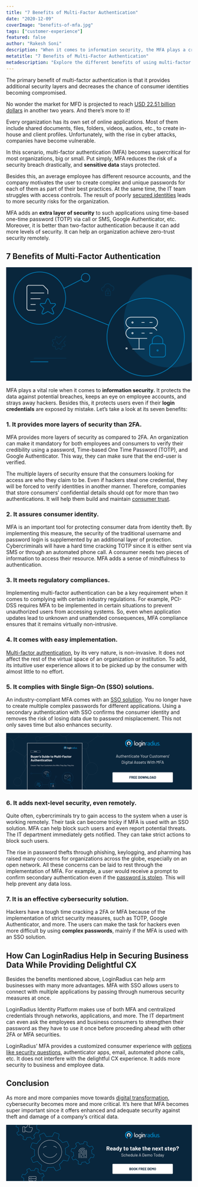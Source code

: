 ```yaml
---
title: "7 Benefits of Multi-Factor Authentication"
date: "2020-12-09"
coverImage: "benefits-of-mfa.jpg"
tags: ["customer-experience"]
featured: false 
author: "Rakesh Soni"
description: "When it comes to information security, the MFA plays a crucial role. It protects information from possible hacks, keeps an eye on employee accounts, and scares hackers away. Besides this even though their login credentials are leaked by accident, it protects users."
metatitle: "7 Benefits of Multi-Factor Authentication"
metadescription: "Explore the different benefits of using multi-factor authentication and how you can enhance security for your business using additional layers of authentication."
---
```


The primary benefit of multi-factor authentication is that it provides additional security layers and decreases the chance of consumer identities becoming compromised.

No wonder the market for MFD is projected to reach [USD 22.51 billion dollars](https://www.marketsandmarkets.com/Market-Reports/multi-factor-authentication-market-877.html) in another two years. And there’s more to it!

Every organization has its own set of online applications. Most of them include shared documents, files, folders, videos, audios, etc., to create in-house and client profiles. Unfortunately, with the rise in cyber attacks, companies have become vulnerable. 

In this scenario, multi-factor authentication (MFA) becomes supercritical for most organizations, big or small. Put simply, MFA reduces the risk of a security breach drastically, and **sensitive data** stays protected. 

Besides this, an average employee has different resource accounts, and the company motivates the user to create complex and unique passwords for each of them as part of their best practices. At the same time, the IT team struggles with access controls. The result of poorly [secured identities](https://www.loginradius.com/blog/2019/12/identity-as-a-service-for-business/) leads to more security risks for the organization.

MFA adds an **extra layer of security** to such applications using time-based one-time password (TOTP) via call or SMS, Google Authenticator, etc. Moreover, it is better than two-factor authentication because it can add more levels of security. It can help an organization achieve zero-trust security remotely.


## 7 Benefits of Multi-Factor Authentication


![loginradius-mfa](loginradius-mfa.png)

MFA plays a vital role when it comes to **information security.** It protects the data against potential breaches, keeps an eye on employee accounts, and strays away hackers. Besides this, it protects users even if their **login credentials** are exposed by mistake. Let’s take a look at its seven benefits: 


### 1. It provides more layers of security than 2FA.

MFA provides more layers of security as compared to 2FA. An organization can make it mandatory for both employees and consumers to verify their credibility using a password, Time-based One Time Password (TOTP), and Google Authenticator. This way, they can make sure that the end-user is verified. 

The multiple layers of security ensure that the consumers looking for access are who they claim to be. Even if hackers steal one credential, they will be forced to verify identities in another manner. Therefore, companies that store consumers’ confidential details should opt for more than two authentications. It will help them build and maintain [consumer trust](https://www.loginradius.com/customer-security/).


### 2. It assures consumer identity.

MFA is an important tool for protecting consumer data from identity theft. By implementing this measure, the security of the traditional username and password login is supplemented by an additional layer of protection. Cybercriminals will have a hard time cracking TOTP since it is either sent via SMS or through an automated phone call. A consumer needs two pieces of information to access their resource. MFA adds a sense of mindfulness to authentication.


### 3. It meets regulatory compliances.

Implementing multi-factor authentication can be a key requirement when it comes to complying with certain industry regulations. For example, PCI-DSS requires MFA to be implemented in certain situations to prevent unauthorized users from accessing systems. So, even when application updates lead to unknown and unattended consequences, MFA compliance ensures that it remains virtually non-intrusive.


### 4. It comes with easy implementation.

[Multi-factor authentication](https://www.loginradius.com/blog/start-with-identity/2019/06/what-is-multi-factor-authentication/), by its very nature, is non-invasive. It does not affect the rest of the virtual space of an organization or institution. To add, its intuitive user experience allows it to be picked up by the consumer with almost little to no effort.


### 5. It complies with Single Sign-On (SSO) solutions.

An industry-compliant MFA comes with an [SSO solution](https://www.loginradius.com/single-sign-on/). You no longer have to create multiple complex passwords for different applications. Using a secondary authentication with SSO confirms the consumer identity and removes the risk of losing data due to password misplacement. This not only saves time but also enhances security.


[![buyer-guide-to-multi-factor-authentication-ebook](buyer-guide-to-multi-factor-authentication-ebook.png)](https://www.loginradius.com/resource/buyers-guide-to-multi-factor-authentication/)

### 6. It adds next-level security, even remotely.

Quite often, cybercriminals try to gain access to the system when a user is working remotely. Their task can become tricky if MFA is used with an SSO solution. MFA can help block such users and even report potential threats. The IT department immediately gets notified. They can take strict actions to block such users.

The rise in password thefts through phishing, keylogging, and pharming has raised many concerns for organizations across the globe, especially on an open network. All these concerns can be laid to rest through the implementation of MFA. For example, a user would receive a prompt to confirm secondary authentication even if the [password is stolen](https://www.loginradius.com/blog/2019/09/prevent-credential-stuffing-attacks/). This will help prevent any data loss.


### 7. It is an effective cybersecurity solution.

Hackers have a tough time cracking a 2FA or MFA because of the implementation of strict security measures, such as TOTP, Google Authenticator, and more. The users can make the task for hackers even more difficult by using **complex passwords**, mainly if the MFA is used with an SSO solution.


## How Can LoginRadius Help in Securing Business Data While Providing Delightful CX

Besides the benefits mentioned above, LoginRadius can help arm businesses with many more advantages. MFA with SSO allows users to connect with multiple applications by passing through numerous security measures at once. 

LoginRadius Identity Platform makes use of both MFA and centralized credentials through networks, applications, and more. The IT department can even ask the employees and business consumers to strengthen their password as they have to use it once before proceeding ahead with other 2FA or MFA securities. 

LoginRadius’ MFA provides a customized consumer experience with [options like security questions](https://www.loginradius.com/blog/2019/01/best-practices-choosing-good-security-questions/), authenticator apps, email, automated phone calls, etc. It does not interfere with the delightful CX experience. It adds more security to business and employee data.


## Conclusion

As more and more companies move towards [digital transformation](https://www.loginradius.com/blog/start-with-identity/2018/11/enterprise-needs-digital-business-transformation-strategy/), cybersecurity becomes more and more critical. It’s here that MFA becomes super important since it offers enhanced and adequate security against theft and damage of a company’s critical data.

[![book-a-demo-loginradius](../../assets/book-a-demo-loginradius.png)](https://www.loginradius.com/book-a-demo/)
